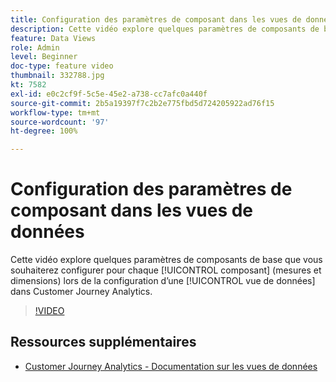 ```yaml
---
title: Configuration des paramètres de composant dans les vues de données
description: Cette vidéo explore quelques paramètres de composants de base que vous souhaiterez configurer pour chaque composant (mesures et dimensions) lors de la configuration d’une vue de données dans Customer Journey Analytics.
feature: Data Views
role: Admin
level: Beginner
doc-type: feature video
thumbnail: 332788.jpg
kt: 7582
exl-id: e0c2cf9f-5c5e-45e2-a738-cc7afc0a440f
source-git-commit: 2b5a19397f7c2b2e775fbd5d724205922ad76f15
workflow-type: tm+mt
source-wordcount: '97'
ht-degree: 100%

---
```


# Configuration des paramètres de composant dans les vues de données

Cette vidéo explore quelques paramètres de composants de base que vous souhaiterez configurer pour chaque [!UICONTROL composant] (mesures et dimensions) lors de la configuration d’une [!UICONTROL vue de données] dans Customer Journey Analytics.

>[!VIDEO](https://video.tv.adobe.com/v/3412344/?quality=12&learn=on&captions=fre_fr)

## Ressources supplémentaires

* [Customer Journey Analytics - Documentation sur les vues de données](https://experienceleague.adobe.com/docs/analytics-platform/using/cja-dataviews/create-dataview.html?lang=fr)
